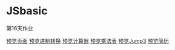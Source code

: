 # JSbasic
第16天作业
<nav>
  <a href="https://dcxavier.github.io/JSbasic/organize.html">预览页面</a>
  <a href="https://dcxavier.github.io/JSbasic/conversion.html">预览进制转换</a>
  <a href="https://dcxavier.github.io/JSbasic/arithmetic.html">预览计算器</a>
  <a href="https://dcxavier.github.io/JSbasic/times-table.html">预览乘法表</a>
  <a href="https://dcxavier.github.io/JSbasic/jump3.html">预览Jump3</a>
  <a href="https://dcxavier.github.io/JSbasic/resume.html">预览简历</a>
</nav>
